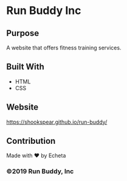 # Run Buddy Inc

## Purpose
A website that offers fitness training services.

## Built With
* HTML
* CSS

## Website
https://shookspear.github.io/run-buddy/

## Contribution
Made with ❤️ by Echeta

### ©️2019 Run Buddy, Inc
